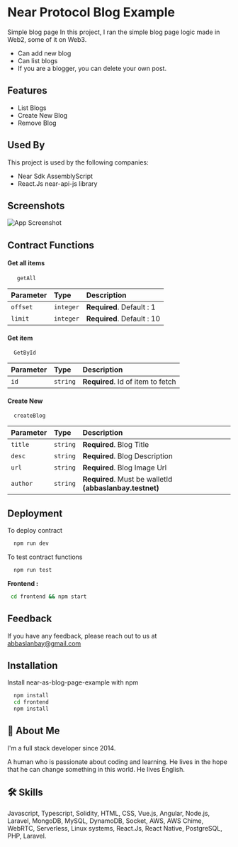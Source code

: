 
# Near Protocol Blog Example

Simple blog page
In this project, I ran the simple blog page logic made in Web2, some of it on Web3.
- Can add new blog
- Can list blogs
- If you are a blogger, you can delete your own post.

 
## Features

- List Blogs
- Create New Blog
- Remove Blog


## Used By

This project is used by the following companies:

- Near Sdk AssemblyScript
- React.Js near-api-js library

## Screenshots

![App Screenshot](https://gateway.pinata.cloud/ipfs/QmXzgTRQMT8Gx4NDb2AkENkMeiAju9SgnzvgsZKFrzdCfP)



## Contract Functions
#### Get all items

```http
   getAll
```

| Parameter | Type     | Description                |
| :-------- | :------- | :------------------------- |
| `offset` | `integer` | **Required**. Default : 1 |
| `limit` | `integer` | **Required**. Default : 10 |

#### Get item

```http
  GetById
```

| Parameter | Type     | Description                       |
| :-------- | :------- | :-------------------------------- |
| `id`      | `string` | **Required**. Id of item to fetch |


#### Create New

```http
  createBlog
```

| Parameter | Type     | Description                       |
| :-------- | :------- | :-------------------------------- |
| `title`      | `string` | **Required**. Blog Title 
| `desc`      | `string` | **Required**. Blog Description 
| `url`      | `string` | **Required**. Blog Image Url 
| `author`      | `string` | **Required**. Must be walletId **(abbaslanbay.testnet)**

## Deployment

To deploy contract

```bash
  npm run dev
```
To test contract functions

```bash
  npm run test
```

**Frontend :**

```bash
 cd frontend && npm start
```
## Feedback

If you have any feedback, please reach out to us at abbaslanbay@gmail.com


## Installation

Install near-as-blog-page-example with npm

```bash
  npm install
  cd frontend
  npm install
```
    
## 🚀 About Me
I'm a full stack developer since 2014.

A human who is passionate about coding and learning. He lives in the hope that he can change something in this world. 
He lives English.

## 🛠 Skills
Javascript, Typescript, Solidity, HTML, CSS, Vue.js, Angular, Node.js, Laravel, MongoDB, MySQL, DynamoDB, Socket, AWS, AWS Chime, WebRTC, Serverless, Linux systems, React.Js,
React Native, PostgreSQL, PHP, Laravel.
